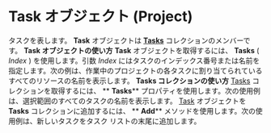 
# Task オブジェクト (Project)



タスクを表します。 **Task** オブジェクトは **[Tasks](b7482b5a-7fac-531e-6793-610faca2f954.md)** コレクションのメンバーです。
 **Task オブジェクトの使い方**
 **Task** オブジェクトを取得するには、 **Tasks** ( _Index_ ) を使用します。引数 _Index_ にはタスクのインデックス番号または名前を指定します。次の例は、作業中のプロジェクトの各タスクに割り当てられているすべてのリソースの名前を表示します。
 **Tasks コレクションの使い方**
[Tasks](8f58ea8e-a3a1-f5aa-ad5d-6447fe777453.md) コレクションを取得するには、 ** **Tasks**** プロパティを使用します。次の使用例は、選択範囲のすべてのタスクの名前を表示します。
[Task](a6e2186b-610c-0888-a22a-8b7deba3f53f.md) オブジェクトを **Tasks** コレクションに追加するには、 ** **Add**** メソッドを使用します。次の使用例は、新しいタスクをタスク リストの末尾に追加します。
